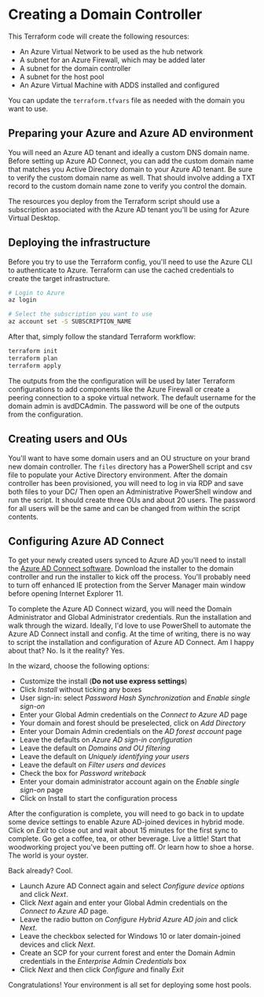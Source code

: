 # Creating a Domain Controller

This Terraform code will create the following resources:

* An Azure Virtual Network to be used as the hub network
* A subnet for an Azure Firewall, which may be added later
* A subnet for the domain controller
* A subnet for the host pool
* An Azure Virtual Machine with ADDS installed and configured

You can update the `terraform.tfvars` file as needed with the domain you want to use.

## Preparing your Azure and Azure AD environment

You will need an Azure AD tenant and ideally a custom DNS domain name. Before setting up Azure AD Connect, you can add the custom domain name that matches you Active Directory domain to your Azure AD tenant. Be sure to verify the custom domain name as well. That should involve adding a TXT record to the custom domain name zone to verify you control the domain.

The resources you deploy from the Terraform script should use a subscription associated with the Azure AD tenant you'll be using for Azure Virtual Desktop.

## Deploying the infrastructure

Before you try to use the Terraform config, you'll need to use the Azure CLI to authenticate to Azure. Terraform can use the cached credentials to create the target infrastructure.

```bash
# Login to Azure
az login

# Select the subscription you want to use
az account set -S SUBSCRIPTION_NAME
```

After that, simply follow the standard Terraform workflow:

```bash
terraform init
terraform plan
terraform apply
```

The outputs from the the configuration will be used by later Terraform configurations to add components like the Azure Firewall or create a peering connection to a spoke virtual network. The default username for the domain admin is avdDCAdmin. The password will be one of the outputs from the configuration.

## Creating users and OUs

You'll want to have some domain users and an OU structure on your brand new domain controller. The `files` directory has a PowerShell script and csv file to populate your Active Directory environment. After the domain controller has been provisioned, you will need to log in via RDP and save both files to your DC/ Then open an Administrative PowerShell window and run the script. It should create three OUs and about 20 users. The password for all users will be the same and can be changed from within the script contents.

## Configuring Azure AD Connect

To get your newly created users synced to Azure AD you'll need to install the [Azure AD Connect software](https://www.microsoft.com/en-us/download/details.aspx?id=47594). Download the installer to the domain controller and run the installer to kick off the process. You'll probably need to turn off enhanced IE protection from the Server Manager main window before opening Internet Explorer 11.

To complete the Azure AD Connect wizard, you will need the Domain Administrator and Global Administrator credentials. Run the installation and walk through the wizard. Ideally, I'd love to use PowerShell to automate the Azure AD Connect install and config. At the time of writing, there is no way to script the installation and configuration of Azure AD Connect. Am I happy about that? No. Is it the reality? Yes.

In the wizard, choose the following options:

* Customize the install (**Do not use express settings**)
* Click *Install* without ticking any boxes
* User sign-in: select *Password Hash Synchronization* and *Enable single sign-on*
* Enter your Global Admin credentials on the *Connect to Azure AD* page
* Your domain and forest should be preselected, click on *Add Directory*
* Enter your Domain Admin credentials on the *AD forest account* page
* Leave the defaults on *Azure AD sign-in configuration*
* Leave the default on *Domains and OU filtering*
* Leave the default on *Uniquely identifying your users*
* Leave the default on *Filter users and devices*
* Check the box for *Password writeback*
* Enter your domain administrator account again on the *Enable single sign-on* page
* Click on Install to start the configuration process

After the configuration is complete, you will need to go back in to update some device settings to enable Azure AD-joined devices in hybrid mode. Click on *Exit* to close out and wait about 15 minutes for the first sync to complete. Go get a coffee, tea, or other beverage. Live a little! Start that woodworking project you've been putting off. Or learn how to shoe a horse. The world is your oyster.

Back already? Cool. 

* Launch Azure AD Connect again and select *Configure device options* and click *Next*. 
* Click *Next* again and enter your Global Admin credentials on the *Connect to Azure AD* page. 
* Leave the radio button on *Configure Hybrid Azure AD join* and click *Next*. 
* Leave the checkbox selected for Windows 10 or later domain-joined devices and click *Next*.
* Create an SCP for your current forest and enter the Domain Admin credentials in the *Enterprise Admin Credentials* box
* Click *Next* and then click *Configure* and finally *Exit*

Congratulations! Your environment is all set for deploying some host pools.